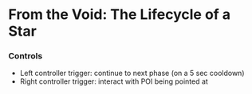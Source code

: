 # From the Void: The Lifecycle of a Star

### Controls

- Left controller trigger: continue to next phase (on a 5 sec cooldown)
- Right controller trigger: interact with POI being pointed at
